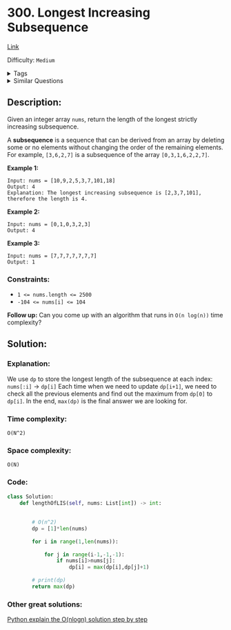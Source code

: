 # 300. Longest Increasing Subsequence
[Link](https://leetcode.com/problems/longest-increasing-subsequence/)

Difficulty: `Medium`

<details>
<summary> Tags</summary>

`Array`, `Binary Search`, `Dynamic Programming`
</details>

<details>
<summary> Similar Questions</summary>

[Increasing Triplet Subsequence](https://leetcode.com/problems/increasing-triplet-subsequence/)	`Medium`

[Russian Doll Envelopes](https://leetcode.com/problems/russian-doll-envelopes/)	`Hard`

[Maximum Length of Pair Chain](https://leetcode.com/problems/maximum-length-of-pair-chain/)	`Medium`

[Number of Longest Increasing Subsequence](https://leetcode.com/problems/number-of-longest-increasing-subsequence/)	`Medium`

[Minimum ASCII Delete Sum for Two Strings](https://leetcode.com/problems/minimum-ascii-delete-sum-for-two-strings/)	`Medium`

[Minimum Number of Removals to Make Mountain Array](https://leetcode.com/problems/minimum-number-of-removals-to-make-mountain-array/)	`Hard`


</details>

## Description:  
Given an integer array `nums`, return the length of the longest strictly
increasing subsequence.

A **subsequence** is a sequence that can be derived from an array by deleting
some or no elements without changing the order of the remaining elements. For
example, `[3,6,2,7]` is a subsequence of the array `[0,3,1,6,2,2,7]`.



**Example 1:**

    
    
    Input: nums = [10,9,2,5,3,7,101,18]
    Output: 4
    Explanation: The longest increasing subsequence is [2,3,7,101], therefore the length is 4.
    

**Example 2:**

    
    
    Input: nums = [0,1,0,3,2,3]
    Output: 4
    

**Example 3:**

    
    
    Input: nums = [7,7,7,7,7,7,7]
    Output: 1
    



### Constraints:

  * `1 <= nums.length <= 2500`
  * `-104 <= nums[i] <= 104`



**Follow up:**  Can you come up with an algorithm that runs in `O(n log(n))`
time complexity?



## Solution:  


### Explanation:  

We use `dp` to store the longest length of the subsequence at each index:
  `nums[:i]` -> `dp[i]`
Each time when we need to update `dp[i+1]`, we need to check all the previous elements and find out the maximum from `dp[0]` to `dp[i]`.
In the end, `max(dp)` is the final answer we are looking for.

### Time complexity:  
`O(N^2)`  


### Space complexity:  
`O(N)`  


### Code:  
```python
class Solution:
    def lengthOfLIS(self, nums: List[int]) -> int:
        
        
        # O(n^2)
        dp = [1]*len(nums)
        
        for i in range(1,len(nums)):
            
            for j in range(i-1,-1,-1):
                if nums[i]>nums[j]:
                    dp[i] = max(dp[i],dp[j]+1)
        
        # print(dp)
        return max(dp)
```


### Other great solutions:
[Python explain the O(nlogn) solution step by step](https://leetcode.com/problems/longest-increasing-subsequence/discuss/152065/Python-explain-the-O(nlogn)-solution-step-by-step)
